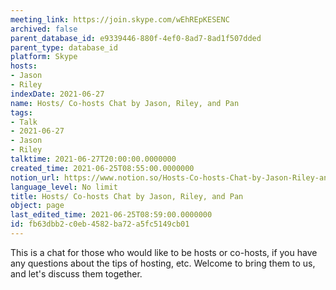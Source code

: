 ```yaml
---
meeting_link: https://join.skype.com/wEhREpKESENC
archived: false
parent_database_id: e9339446-880f-4ef0-8ad7-8ad1f507dded
parent_type: database_id
platform: Skype
hosts:
- Jason
- Riley
indexDate: 2021-06-27
name: Hosts/ Co-hosts Chat by Jason, Riley, and Pan
tags:
- Talk
- 2021-06-27
- Jason
- Riley
talktime: 2021-06-27T20:00:00.0000000
created_time: 2021-06-25T08:55:00.0000000
notion_url: https://www.notion.so/Hosts-Co-hosts-Chat-by-Jason-Riley-and-Pan-fb63dbb2c0eb4582ba72a5fc5149cb01
language_level: No limit
title: Hosts/ Co-hosts Chat by Jason, Riley, and Pan
object: page
last_edited_time: 2021-06-25T08:59:00.0000000
id: fb63dbb2-c0eb-4582-ba72-a5fc5149cb01
---
```


This is a chat for those who would like to be hosts or co-hosts, if you have any questions about the tips of hosting, etc. Welcome to bring them to us, and let's discuss them together.

